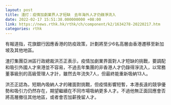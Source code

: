 ```yaml
---
layout: post
title: 渣打：疫情加劇業界人才短缺　去年海外人才仍錄淨流入
date: 2022-02-17 15:51:38.000000000 +08:00
link: https://news.rthk.hk/rthk/ch/component/k2/1634278-20220217.htm
categories: rthk
---
```


有報道指，花旗銀行因應香港的防疫政策，計劃將至少6名高層由香港遷移至新加坡及其他地區。

渣打集團亞洲區行政總裁洪丕正表示，疫情加劇業界面對人才短缺的挑戰，要調配和吸引外國人才來港並不容易，不過去年集團的非香港人才仍錄得淨流入，以常務董事級別的高級管理人才計，雖然去年流失7人，但最終能重新吸納13人。

洪丕正認為，短期內吸納人才的確面對挑戰，但疫情影響短暫，本港長遠的競爭優勢和吸引力仍然存在，期望繼續在不同市場吸納更多人才。不過他無正面回應會否將高層撤往其他地區，或者會否加薪挽留人才。
